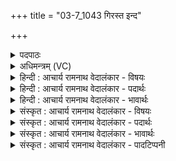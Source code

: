 +++
title = "03-7_1043 गिरस्त इन्द"

+++
<details><summary>पदपाठः</summary>

गि꣡रः꣢꣯। ते꣣। इन्दो। ओ꣡ज꣢꣯सा। म꣣र्मृज्य꣡न्ते꣢। अ꣣पस्यु꣡वः꣢। या꣡भिः꣢꣯। म꣡दा꣢꣯य। शु꣡म्भ꣢꣯से। १०४३।
</details>

<details><summary>अधिमन्त्रम् (VC)</summary>

- पवमानः सोमः
- मेधातिथिः काण्वः
- गायत्री
- षड्जः
</details>

<details><summary>हिन्दी : आचार्य रामनाथ वेदालंकार - विषयः</summary>

अगले मन्त्र में उपासक को सम्बोधन किया गया है।
</details>

<details><summary>हिन्दी : आचार्य रामनाथ वेदालंकार - पदार्थः</summary>

पदार्थान्वय -  हे (इन्दो) परमेश्वर के उपासक मानव ! (ते) तेरी (अपस्युवः) कर्म की कामनावाली (गिरः) वाणियाँ तुझे (ओजसा) तेज से (मर्मृज्यन्ते) अधिकाधिक बार-बार अलङ्कृत करती हैं, (याभिः) जिनसे तू (मदाय) आनन्द-प्राप्ति के लिए (शुम्भसे) शोभित होता है ॥४॥
</details>

<details><summary>हिन्दी : आचार्य रामनाथ वेदालंकार - भावार्थः</summary>

भावार्थ -  वाणी कर्म के साथ ही मनुष्य का भूषण होती है,कर्म के बिना नहीं ॥७॥
</details>

<details><summary>संस्कृत : आचार्य रामनाथ वेदालंकार - विषयः</summary>

अथोपासकः सम्बोध्यते।
</details>

<details><summary>संस्कृत : आचार्य रामनाथ वेदालंकार - पदार्थः</summary>

पदार्थान्वय -  हे (इन्दो) परमेश्वरोपासक मानव ! (ते) तव (अपस्युवः) कर्मकामाः।[अपः कर्माणि आत्मनः कामयन्ते इति अपस्युवः। क्यचि उः प्रत्ययः।] (गिरः) वाचः,त्वाम् (ओजसा) तेजसा (मर्मृज्यन्ते) भृशं पुनः पुनः अलङ्कुर्वन्ति, (याभिः) गीर्भिः,त्वम् (मदाय) आनन्दाय (शुम्भसे) शोभसे ॥७॥
</details>

<details><summary>संस्कृत : आचार्य रामनाथ वेदालंकार - भावार्थः</summary>

भावार्थ -  वाक् कर्मणैव साकं मनुष्यस्य भूषणं भवति,न निष्क्रिया ॥७॥
</details>

<details><summary>संस्कृत : आचार्य रामनाथ वेदालंकार - पादटिप्पनी</summary>

टिप्पनी -   १. ऋ० ९।२।७।
</details>